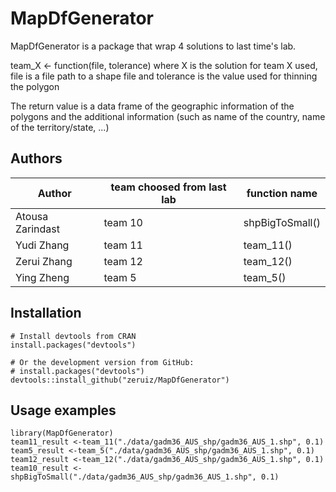 # MapDfGenerator


MapDfGenerator is a package that wrap 4 solutions to last time's lab.


team_X <- function(file, tolerance) where X is the solution for team X used, file is a file path to a shape file and tolerance is the value used for thinning the polygon

The return value is a data frame of the geographic information of the polygons and the additional information (such as name of the country, name of the territory/state, ...)


## Authors


| Author | team choosed from last lab | function name |
| ------ | ------ | ------ |
| Atousa Zarindast | team 10 | shpBigToSmall() |
| Yudi Zhang | team 11| team_11() |
| Zerui Zhang | team 12 | team_12() |
| Ying Zheng | team 5 | team_5() |


##  Installation  

```
# Install devtools from CRAN
install.packages("devtools")

# Or the development version from GitHub:
# install.packages("devtools")
devtools::install_github("zeruiz/MapDfGenerator")
```

## Usage examples 

```
library(MapDfGenerator)
team11_result <-team_11("./data/gadm36_AUS_shp/gadm36_AUS_1.shp", 0.1)
team5_result <-team_5("./data/gadm36_AUS_shp/gadm36_AUS_1.shp", 0.1)
team12_result <-team_12("./data/gadm36_AUS_shp/gadm36_AUS_1.shp", 0.1)
team10_result <-shpBigToSmall("./data/gadm36_AUS_shp/gadm36_AUS_1.shp", 0.1) 
```





 
